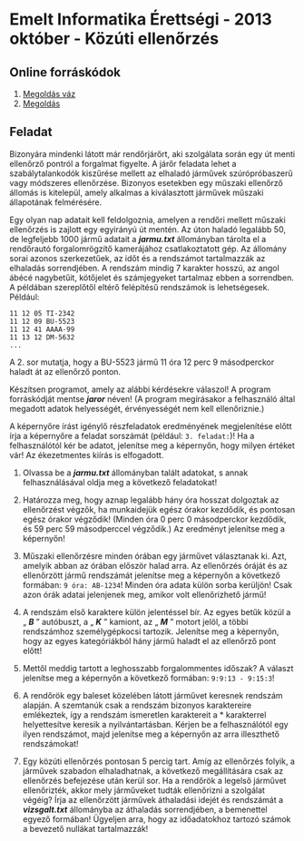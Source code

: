 # Emelt Informatika Érettségi - 2013 október - Közúti ellenőrzés

## Online forráskódok
1. [Megoldás váz](https://replit.com/@mscharni/2013oktkozutiellenorzesstarter)
2. [Megoldás](https://replit.com/@mscharni/2013oktkozutiellenorzes)

## Feladat
Bizonyára mindenki látott már rendőrjárőrt, aki szolgálata során egy út menti ellenőrző pontról a forgalmat figyelte. A járőr feladata lehet a szabálytalankodók kiszűrése mellett az elhaladó járművek szúrópróbaszerű vagy módszeres ellenőrzése. Bizonyos esetekben egy műszaki ellenőrző állomás is kitelepül, amely alkalmas a kiválasztott járművek műszaki állapotának felmérésére.

Egy olyan nap adatait kell feldolgoznia, amelyen a rendőri mellett műszaki ellenőrzés is zajlott egy egyirányú út mentén. Az úton haladó legalább 50, de legfeljebb 1000 jármű adatait a **_jarmu.txt_** állományban tárolta el a rendőrautó forgalomrögzítő kamerájához csatlakoztatott gép. Az állomány sorai azonos szerkezetűek, az időt és a rendszámot tartalmazzák az elhaladás sorrendjében. A rendszám mindig 7 karakter hosszú, az angol ábécé nagybetűit, kötőjelet és számjegyeket tartalmaz ebben a sorrendben. A példában szereplőtől eltérő felépítésű rendszámok is lehetségesek.
Például:
```
11 12 05 TI-2342
11 12 09 BU-5523
11 12 41 AAAA-99
11 13 12 DM-5632
...
```

A 2. sor mutatja, hogy a BU-5523 jármű 11 óra 12 perc 9 másodperckor haladt át az ellenőrző ponton.

Készítsen programot, amely az alábbi kérdésekre válaszol! A program forráskódját mentse **_jaror_** néven! (A program megírásakor a felhasználó által megadott adatok helyességét, érvényességét nem kell ellenőriznie.)

A képernyőre írást igénylő részfeladatok eredményének megjelenítése előtt írja a képernyőre a feladat sorszámát (például: `3. feladat:`)! Ha a felhasználótól kér be adatot, jelenítse meg a képernyőn, hogy milyen értéket vár! Az ékezetmentes kiírás is elfogadott.

1. Olvassa be a **_jarmu.txt_** állományban talált adatokat, s annak felhasználásával oldja meg a következő feladatokat!

2. Határozza meg, hogy aznap legalább hány óra hosszat dolgoztak az ellenőrzést végzők, ha munkaidejük egész órakor kezdődik, és pontosan egész órakor végződik! (Minden óra 0 perc 0 másodperckor kezdődik, és 59 perc 59 másodperccel végződik.) Az eredményt jelenítse meg a képernyőn!

3. Műszaki ellenőrzésre minden órában egy járművet választanak ki. Azt, amelyik abban az órában először halad arra. Az ellenőrzés óráját és az ellenőrzött jármű rendszámát jelenítse meg a képernyőn a következő formában: `9 óra: AB-1234`! Minden óra adata külön sorba kerüljön! Csak azon órák adatai jelenjenek meg, amikor volt ellenőrizhető jármű!

4. A rendszám első karaktere külön jelentéssel bír. Az egyes betűk közül a „ **_B_** ” autóbuszt, a „ **_K_** ” kamiont, az „ **_M_** ” motort jelöl, a többi rendszámhoz személygépkocsi tartozik. Jelenítse meg a képernyőn, hogy az egyes kategóriákból hány jármű haladt el az ellenőrző pont előtt!

5. Mettől meddig tartott a leghosszabb forgalommentes időszak? A választ jelenítse meg a képernyőn a következő formában: `9:9:13 - 9:15:3`!

6. A rendőrök egy baleset közelében látott járművet keresnek rendszám alapján. A szemtanúk csak a rendszám bizonyos karaktereire emlékeztek, így a rendszám ismeretlen karaktereit a * karakterrel helyettesítve keresik a nyilvántartásban. Kérjen be a felhasználótól egy ilyen rendszámot, majd jelenítse meg a képernyőn az arra illeszthető rendszámokat!

7. Egy közúti ellenőrzés pontosan 5 percig tart. Amíg az ellenőrzés folyik, a járművek szabadon elhaladhatnak, a következő megállítására csak az ellenőrzés befejezése után kerül sor. Ha a rendőrök a legelső járművet ellenőrizték, akkor mely járműveket tudták ellenőrizni a szolgálat végéig? Írja az ellenőrzött járművek áthaladási idejét és rendszámát a **_vizsgalt.txt_** állományba az áthaladás sorrendjében, a bemenettel egyező formában!
Ügyeljen arra, hogy az időadatokhoz tartozó számok a bevezető nullákat tartalmazzák!
